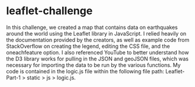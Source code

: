 # leaflet-challenge

In this challenge, we created a map that contains data on earthquakes around the world using the Leaflet library in JavaScript. I relied heavily on the documentation provided by the creators, as well as example code from StackOverflow on creating the legend, editing the CSS file, and the oneachfeature option. I also referenced YouTube to better understand how the D3 library works for pulling in the JSON and geoJSON files, which was necessary for importing the data to be run by the various functions. My code is contained in the logic.js file within the following file path: Leaflet-Part-1 > static > js > logic.js. 
